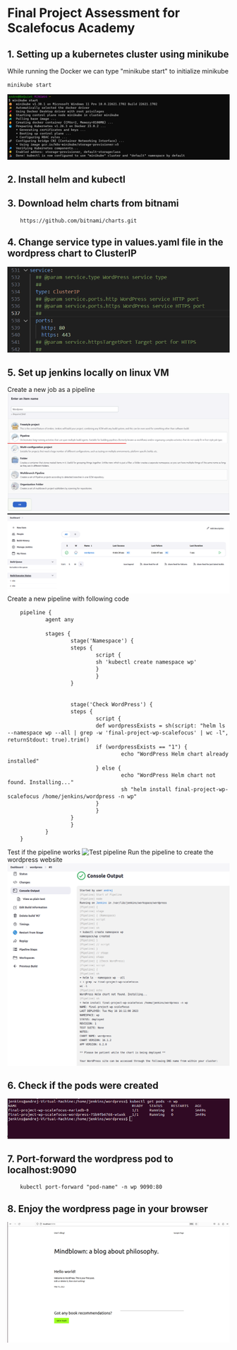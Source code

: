 # Final Project Assessment for Scalefocus Academy
## 1. Setting up a kubernetes cluster using minikube
While running the Docker we can type "minikube start" to initialize minikube

    minikube start
![minikube start](Screenshots/1.png)
## 2. Install helm and kubectl
## 3. Download helm charts from bitnami 

        https://github.com/bitnami/charts.git


## 4. Change service type in values.yaml file in the wordpress chart to ClusterIP
![Change service type](Screenshots/3.png)

## 5. Set up jenkins locally on linux VM
Create a new job as a pipeline
![Wordpress job](Screenshots/2.png)
![Wordpress job](Screenshots/5.png)
Create a new pipeline with following code

        pipeline {
                agent any

                stages {
                        stage('Namespace') {
                        steps {
                                script {
                                sh 'kubectl create namespace wp'
                                }
                                }
                        }


                        stage('Check WordPress') {
                        steps {
                                script {
                                def wordpressExists = sh(script: "helm ls --namespace wp --all | grep -w 'final-project-wp-scalefocus' | wc -l", returnStdout: true).trim()
                                if (wordpressExists == "1") {
                                        echo "WordPress Helm chart already installed"
                                } else {
                                        echo "WordPress Helm chart not found. Installing..."
                                        sh "helm install final-project-wp-scalefocus /home/jenkins/wordpress -n wp"
                                }
                                }
                        }
                        }
                }
        }
Test if the pipeline works
![Test pipeline](Screenshot/4.png)
Run the pipeline to create the wordpress website
![Running the pipeline](Screenshots/7.png)
## 6. Check if the pods were created
![Created pods](Screenshots/6.png)
## 7. Port-forward the wordpress pod to localhost:9090

        kubectl port-forward "pod-name" -n wp 9090:80
        
## 8. Enjoy the wordpress page in your browser
![Wordpress website](Screenshots/9.png)

